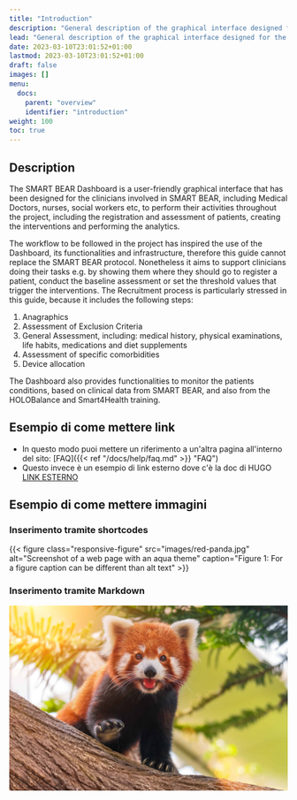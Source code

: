 ```yaml
---
title: "Introduction"
description: "General description of the graphical interface designed for the clinicians"
lead: "General description of the graphical interface designed for the clinicians"
date: 2023-03-10T23:01:52+01:00
lastmod: 2023-03-10T23:01:52+01:00
draft: false
images: []
menu:
  docs:
    parent: "overview"
    identifier: "introduction"
weight: 100
toc: true
---
```


## Description

The SMART BEAR Dashboard is a user-friendly graphical interface that has been designed for the clinicians
involved in SMART BEAR, including Medical Doctors, nurses, social workers etc, to perform their activities
throughout the project, including the registration and assessment of patients, creating the interventions and
performing the analytics.

The workflow to be followed in the project has inspired the use of the Dashboard, its functionalities and
infrastructure, therefore this guide cannot replace the SMART BEAR protocol. Nonetheless it aims to support
clinicians doing their tasks e.g. by showing them where they should go to register a patient, conduct the
baseline assessment or set the threshold values that trigger the interventions.
The Recruitment process is particularly stressed in this guide, because it includes the following steps:

1. Anagraphics
2. Assessment of Exclusion Criteria
3. General Assessment, including: medical history, physical examinations, life habits, medications and
diet supplements
4. Assessment of specific comorbidities
5. Device allocation

The Dashboard also provides functionalities to monitor the patients conditions, based on clinical data from
SMART BEAR, and also from the HOLOBalance and Smart4Health training.

## Esempio di come mettere link

- In questo modo puoi mettere un riferimento a un'altra pagina all'interno del sito: [FAQ]({{< ref "/docs/help/faq.md" >}} "FAQ")
- Questo invece è un esempio di link esterno dove c'è la doc di HUGO [LINK ESTERNO](https://gohugo.io/content-management/cross-references/)

<!-- Devo vedere come mettere dei riferimenti alle immagini, ma ci si può lavorare successivamente -->

## Esempio di come mettere immagini

### Inserimento tramite shortcodes

{{< figure class="responsive-figure" src="images/red-panda.jpg" alt="Screenshot of a web page with an aqua theme" caption="Figure 1: For a figure caption can be different than alt text" >}}

### Inserimento tramite Markdown

![Image](images/red-panda.jpg "Cute image of a Red panda")